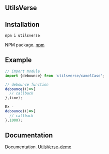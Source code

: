 
## UtilsVerse


## Installation
```js
npm i utilsverse
```
NPM package. [npm](https://www.npmjs.com/package/utilsverse)



## Example
```js
// import module
import {debounce} from 'utilsverse/camelCase';

// debounce function
debounce(()=>{
  // callback
},time);

Ex - 
debounce(()=>{
  // callback
},1000);
```

## Documentation
Documentation. [UtilsVerse-demo](https://github.com/Hardik-Aggarwal/utilsverse-demo)

